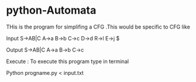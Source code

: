 python-Automata
===============

THis is the program for simplifing a CFG .This would be specific to CFG like 

Input 
S->AB|C
A->a
B->b
C->c
D->d
R->l
E->j
$

Output 
S->AB|C
A->a
B->b
C->c

Execute :
To execute this program type in terminal 

Python progname.py < input.txt 